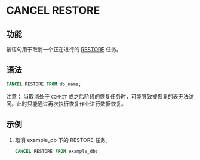# CANCEL RESTORE

## 功能

该语句用于取消一个正在进行的 [RESTORE](../data-definition/RESTORE.md) 任务。

## 语法

```sql
CANCEL RESTORE FROM db_name;
```

注意：
当取消处于 `COMMIT` 或之后阶段的恢复任务时，可能导致被恢复的表无法访问。此时只能通过再次执行恢复作业进行数据恢复。

## 示例

1. 取消 example_db 下的 RESTORE 任务。

    ```sql
    CANCEL RESTORE FROM example_db;
    ```
